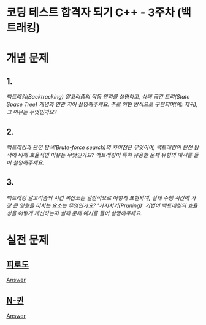코딩 테스트 합격자 되기 C++ - 3주차 (백트래킹)
===

# 개념 문제

## 1.

_백트래킹(Backtracking) 알고리즘의 작동 원리를 설명하고, 상태 공간 트리(State Space Tree) 개념과 연관 지어 설명해주세요. 주로 어떤 방식으로 구현되며(예: 재귀), 그 이유는 무엇인가요?_

## 2.

_백트래킹과 완전 탐색(Brute-force search)의 차이점은 무엇이며, 백트래킹이 완전 탐색에 비해 효율적인 이유는 무엇인가요? 백트래킹이 특히 유용한 문제 유형의 예시를 들어 설명해주세요._

## 3.

_백트래킹 알고리즘의 시간 복잡도는 일반적으로 어떻게 표현되며, 실제 수행 시간에 가장 큰 영향을 미치는 요소는 무엇인가요? '가지치기(Pruning)' 기법이 백트래킹의 효율성을 어떻게 개선하는지 실제 문제 예시를 들어 설명해주세요._

# 실전 문제

## [피로도](https://school.programmers.co.kr/learn/courses/30/lessons/87946)

[Answer](tiredness.cpp)

## [N-퀸](https://school.programmers.co.kr/learn/courses/30/lessons/12952)

[Answer](nqueen.cpp)
